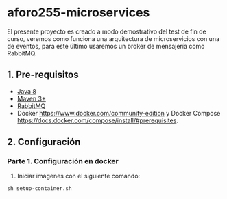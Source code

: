 # aforo255-microservices

El presente proyecto es creado a modo demostrativo del test de fin de curso, veremos como funciona una arquitectura de microservicios con una de eventos, para este último usaremos un broker de mensajería como RabbitMQ.

## 1. Pre-requisitos
* [Java 8](http://www.oracle.com/technetwork/java/javase/downloads/jdk8-downloads-2133151.html])
* [Maven 3+](https://maven.apache.org/download.cgi])
* [RabbitMQ](https://www.rabbitmq.com/download.html)
* Docker https://www.docker.com/community-edition y Docker Compose https://docs.docker.com/compose/install/#prerequisites.

## 2. Configuración
### Parte 1. Configuración en docker
1. Iniciar imágenes con el siguiente comando:    
```
sh setup-container.sh
```

